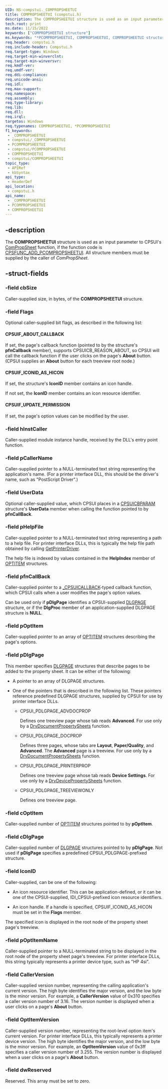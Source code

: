 ```yaml
---
UID: NS:compstui._COMPROPSHEETUI
title: COMPROPSHEETUI (compstui.h)
description: The COMPROPSHEETUI structure is used as an input parameter to CPSUI's ComPropSheet function, if the function code is CPSFUNC_ADD_PCOMPROPSHEETUI. All structure members must be supplied by the caller of ComPropSheet.
tech.root: print
ms.date: 11/15/2022
keywords: ["COMPROPSHEETUI structure"]
ms.keywords: "*PCOMPROPSHEETUI, COMPROPSHEETUI, COMPROPSHEETUI structure [Print Devices], PCOMPROPSHEETUI, PCOMPROPSHEETUI structure pointer [Print Devices], _COMPROPSHEETUI, compstui/COMPROPSHEETUI, compstui/PCOMPROPSHEETUI, cpsuifnc_9b1aab20-fcd7-41b5-8bc5-959ae606d6b8.xml, print.compropsheetui"
req.header: compstui.h
req.include-header: Compstui.h
req.target-type: Windows
req.target-min-winverclnt: 
req.target-min-winversvr: 
req.kmdf-ver: 
req.umdf-ver: 
req.ddi-compliance: 
req.unicode-ansi: 
req.idl: 
req.max-support: 
req.namespace: 
req.assembly: 
req.type-library: 
req.lib: 
req.dll: 
req.irql: 
targetos: Windows
req.typenames: COMPROPSHEETUI, *PCOMPROPSHEETUI
f1_keywords:
 - _COMPROPSHEETUI
 - compstui/_COMPROPSHEETUI
 - PCOMPROPSHEETUI
 - compstui/PCOMPROPSHEETUI
 - COMPROPSHEETUI
 - compstui/COMPROPSHEETUI
topic_type:
 - APIRef
 - kbSyntax
api_type:
 - HeaderDef
api_location:
 - compstui.h
api_name:
 - _COMPROPSHEETUI
 - PCOMPROPSHEETUI
 - COMPROPSHEETUI
---
```


## -description

The **COMPROPSHEETUI** structure is used as an input parameter to CPSUI's [ComPropSheet](/windows-hardware/drivers/ddi/compstui/nc-compstui-pfncompropsheet) function, if the function code is [CPSFUNC_ADD_PCOMPROPSHEETUI](/previous-versions/ff546388(v=vs.85)). All structure members must be supplied by the caller of *ComPropSheet*.

## -struct-fields

### -field cbSize

Caller-supplied size, in bytes, of the **COMPROPSHEETUI** structure.

### -field Flags

Optional caller-supplied bit flags, as described in the following list:

#### CPSUIF_ABOUT_CALLBACK

If set, the page's callback function (pointed to by the structure's **pfnCallback** member), supports CPSUICB_REASON_ABOUT, so CPSUI will call the callback function if the user clicks on the page's **About** button. (CPSUI supplies an **About** button for each treeview root node.)

#### CPSUIF_ICONID_AS_HICON

If set, the structure's **IconID** member contains an icon handle.

If not set, the **IconID** member contains an icon resource identifier.

#### CPSUIF_UPDATE_PERMISSION

If set, the page's option values can be modified by the user.

### -field hInstCaller

Caller-supplied module instance handle, received by the DLL's entry point function.

### -field pCallerName

Caller-supplied pointer to a NULL-terminated text string representing the application's name. (For a printer interface DLL, this should be the driver's name, such as "PostScript Driver".)

### -field UserData

Optional caller-supplied value, which CPSUI places in a [CPSUICBPARAM](/windows-hardware/drivers/ddi/compstui/ns-compstui-_cpsuicbparam) structure's **UserData** member when calling the function pointed to by **pfnCallBack**.

### -field pHelpFile

Caller-supplied pointer to a NULL-terminated text string representing a path to a help file. For printer interface DLLs, this is typically the help file path obtained by calling [GetPrinterDriver](/windows/win32/printdocs/getprinterdriver).

The help file is indexed by values contained in the **HelpIndex** member of [OPTITEM](/windows-hardware/drivers/ddi/compstui/ns-compstui-_optitem) structures.

### -field pfnCallBack

Caller-supplied pointer to a [_CPSUICALLBACK](/windows-hardware/drivers/ddi/compstui/nc-compstui-_cpsuicallback)-typed callback function, which CPSUI calls when a user modifies the page's option values.

Can be used only if **pDlgPage** identifies a CPSUI-supplied [DLGPAGE](/windows-hardware/drivers/ddi/compstui/ns-compstui-_dlgpage) structure, or if the **DlgProc** member of an application-supplied DLGPAGE structure is **NULL**.

### -field pOptItem

Caller-supplied pointer to an array of [OPTITEM](/windows-hardware/drivers/ddi/compstui/ns-compstui-_optitem) structures describing the page's options.

### -field pDlgPage

This member specifies [DLGPAGE](/windows-hardware/drivers/ddi/compstui/ns-compstui-_dlgpage) structures that describe pages to be added to the property sheet. It can be either of the following:

- A pointer to an array of DLGPAGE structures.

- One of the pointers that is described in the following list. These pointers reference predefined DLGPAGE structures, supplied by CPSUI for use by printer interface DLLs.

  - CPSUI_PDLGPAGE_ADVDOCPROP

    Defines one treeview page whose tab reads **Advanced**. For use only by a [DrvDocumentPropertySheets](/windows-hardware/drivers/ddi/winddiui/nf-winddiui-drvdocumentpropertysheets) function.

  - CPSUI_PDLGPAGE_DOCPROP  
  
    Defines three pages, whose tabs are **Layout**, **Paper/Quality**, and **Advanced**. The **Advanced** page is a treeview. For use only by a [DrvDocumentPropertySheets](/windows-hardware/drivers/ddi/winddiui/nf-winddiui-drvdocumentpropertysheets) function.

  - CPSUI_PDLGPAGE_PRINTERPROP  
  
    Defines one treeview page whose tab reads **Device Settings**. For use only by a [DrvDevicePropertySheets](/windows-hardware/drivers/ddi/winddiui/nf-winddiui-drvdevicepropertysheets) function.

  - CPSUI_PDLGPAGE_TREEVIEWONLY

    Defines one treeview page.

### -field cOptItem

Caller-supplied number of [OPTITEM](/windows-hardware/drivers/ddi/compstui/ns-compstui-_optitem) structures pointed to by **pOptItem**.

### -field cDlgPage

Caller-supplied number of [DLGPAGE](/windows-hardware/drivers/ddi/compstui/ns-compstui-_dlgpage) structures pointed to by **pDlgPage**. Not used if **pDlgPage** specifies a predefined CPSUI_PDLGPAGE-prefixed structure.

### -field IconID

Caller-supplied, can be one of the following:

- An icon resource identifier. This can be application-defined, or it can be one of the CPSUI-supplied, IDI_CPSUI-prefixed icon resource identifiers.

- An icon handle. If a handle is specified, CPSUIF_ICONID_AS_HICON must be set in the **Flags** member.

The specified icon is displayed in the root node of the property sheet page's treeview.

### -field pOptItemName

Caller-supplied pointer to a NULL-terminated string to be displayed in the root node of the property sheet page's treeview. For printer interface DLLs, this string typically represents a printer device type, such as "HP 4si".

### -field CallerVersion

Caller-supplied version number, representing the calling application's current version. The high byte identifies the major version, and the low byte is the minor version. For example, a **CallerVersion** value of 0x310 specifies a caller version number of 3.16. The version number is displayed when a user clicks on a page's **About** button.

### -field OptItemVersion

Caller-supplied version number, representing the root-level option item's current version. For printer interface DLLs, this typically represents a printer device version. The high byte identifies the major version, and the low byte is the minor version. For example, an **OptItemVersion** value of 0x3ff specifies a caller version number of 3.255. The version number is displayed when a user clicks on a page's **About** button.

### -field dwReserved

Reserved. This array must be set to zero.
